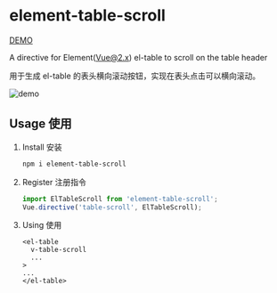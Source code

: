 # element-table-scroll

[DEMO](https://tianwang8090.github.io/element-table-scroll/)

A directive for Element(Vue@2.x) el-table to scroll on the table header

用于生成 el-table 的表头横向滚动按钮，实现在表头点击可以横向滚动。

![demo](./scroll-demo.gif)

## Usage 使用

1. Install 安装

    ```sh
    npm i element-table-scroll
    ```

2. Register 注册指令

    ```js
    import ElTableScroll from 'element-table-scroll';
    Vue.directive('table-scroll', ElTableScroll);
    ```

3. Using 使用

    ```vue
    <el-table
      v-table-scroll
      ...
    >
    ...
    </el-table>
    ```
